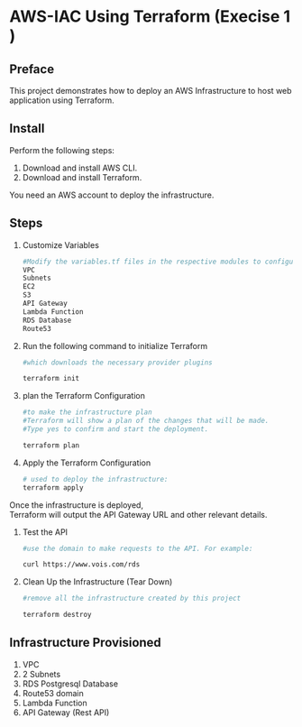 # AWS-IAC Using Terraform (Execise 1 )

## Preface
This project demonstrates how to deploy an AWS Infrastructure to host web application using Terraform. 

## Install
Perform the following steps:
1. Download and install AWS CLI.
1. Download and install Terraform.

 You need an AWS account to deploy the infrastructure.

## Steps

1. Customize Variables
    ```bash
    #Modify the variables.tf files in the respective modules to configure:
    VPC
    Subnets
    EC2
    S3
    API Gateway
    Lambda Function
    RDS Database
    Route53 
    ```

1. Run the following command to initialize Terraform 
    ```bash
    #which downloads the necessary provider plugins

    terraform init
    ```


1. plan the Terraform Configuration
    ```bash
    #to make the infrastructure plan
    #Terraform will show a plan of the changes that will be made. 
    #Type yes to confirm and start the deployment.

    terraform plan
    ```

1. Apply the Terraform Configuration
    ```bash
    # used to deploy the infrastructure:
    terraform apply
    ```

Once the infrastructure is deployed,  
Terraform will output the API Gateway URL and other relevant details.

1. Test the API
    ```bash
    #use the domain to make requests to the API. For example:

    curl https://www.vois.com/rds
    ```

1. Clean Up the Infrastructure (Tear Down)
    ```bash
    #remove all the infrastructure created by this project

    terraform destroy
    ```

## Infrastructure Provisioned

1. VPC
1. 2 Subnets
1. RDS Postgresql Database
1. Route53 domain
1. Lambda Function
1. API Gateway (Rest API)







